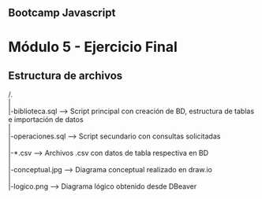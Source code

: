 ## Bootcamp Javascript

# Módulo 5 - Ejercicio Final

## Estructura de archivos

/.  
|  
|-biblioteca.sql --> Script principal con creación de BD, estructura de tablas e importación de datos  
|  
|-operaciones.sql --> Script secundario con consultas solicitadas  
|  
|-*.csv --> Archivos .csv con datos de tabla respectiva en BD  
|  
|-conceptual.jpg --> Diagrama conceptual realizado en draw.io  
|  
|-logico.png --> Diagrama lógico obtenido desde DBeaver  
